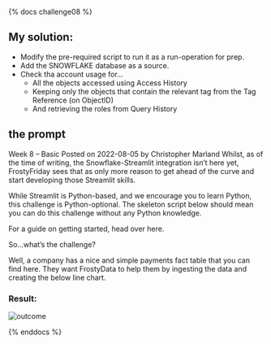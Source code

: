 {% docs challenge08 %}
## My solution:
- Modify the pre-required script to run it as a run-operation for prep.  
- Add the SNOWFLAKE database as a source.
- Check tha account usage for...
  - All the objects accessed using Access History
  - Keeping only the objects that contain the relevant tag from the Tag Reference (on ObjectID)
  - And retrieving the roles from Query History

## the prompt
Week 8 – Basic
Posted on 2022-08-05 by Christopher Marland
Whilst, as of the time of writing, the Snowflake-Streamlit integration isn’t here yet, FrostyFriday sees that as only more reason to get ahead of the curve and start developing those Streamlit skills.

While Streamlit is Python-based, and we encourage you to learn Python, this challenge is Python-optional. The skeleton script below should mean you can do this challenge without any Python knowledge.

For a guide on getting started, head over here.

So…what’s the challenge?

Well, a company has a nice and simple payments fact table that you can find here. They want FrostyData to help them by ingesting the data and creating the below line chart.

### Result:

![outcome](https://frostyfriday.org/wp-content/uploads/2022/08/end_result.png)

{% enddocs %}